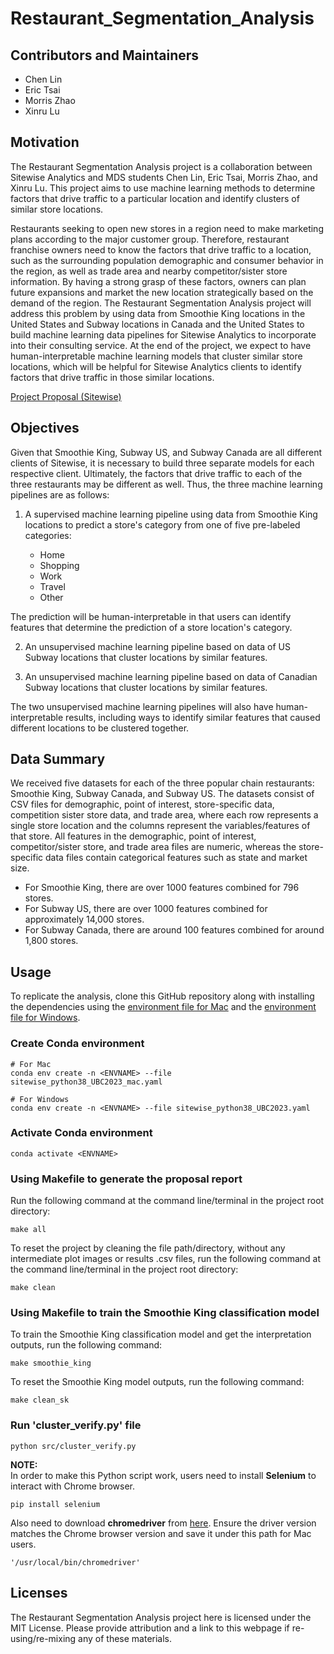 # Restaurant_Segmentation_Analysis

## Contributors and Maintainers

- Chen Lin
- Eric Tsai
- Morris Zhao
- Xinru Lu

## Motivation

The Restaurant Segmentation Analysis project is a collaboration between Sitewise Analytics and MDS students Chen Lin, Eric Tsai, Morris Zhao, and Xinru Lu. This project aims to use machine learning methods to determine factors that drive traffic to a particular location and identify clusters of similar store locations. 

Restaurants seeking to open new stores in a region need to make marketing plans according to the major customer group. Therefore, restaurant franchise owners need to know the factors that drive traffic to a location, such as the surrounding population demographic and consumer behavior in the region, as well as trade area and nearby competitor/sister store information. By having a strong grasp of these factors, owners can plan future expansions and market the new location strategically based on the demand of the region. The Restaurant Segmentation Analysis project will address this problem by using data from Smoothie King locations in the United States and Subway locations in Canada and the United States to build machine learning data pipelines for Sitewise Analytics to incorporate into their consulting service. At the end of the project, we expect to have human-interpretable machine learning models that cluster similar store locations, which will be helpful for Sitewise Analytics clients to identify factors that drive traffic in those similar locations.

[Project Proposal (Sitewise)](https://github.com/mozhao0331/Restaurant_Segmentation_Analysis/blob/main/doc/Proposal_Report.pdf)

## Objectives

Given that Smoothie King, Subway US, and Subway Canada are all different clients of Sitewise, it is necessary to build three separate models for each respective client. Ultimately, the factors that drive traffic to each of the three restaurants may be different as well. Thus, the three machine learning pipelines are as follows:

1.  A supervised machine learning pipeline using data from Smoothie King locations to predict a store's category from one of five pre-labeled categories:

    -   Home
    -   Shopping
    -   Work
    -   Travel
    -   Other

The prediction will be human-interpretable in that users can identify features that determine the prediction of a store location's category.

2.  An unsupervised machine learning pipeline based on data of US Subway locations that cluster locations by similar features.

3.  An unsupervised machine learning pipeline based on data of Canadian Subway locations that cluster locations by similar features.

The two unsupervised machine learning pipelines will also have human-interpretable results, including ways to identify similar features that caused different locations to be clustered together.

## Data Summary

We received five datasets for each of the three popular chain restaurants: Smoothie King, Subway Canada, and Subway US. The datasets consist of CSV files for demographic, point of interest, store-specific data, competition sister store data, and trade area, where each row represents a single store location and the columns represent the variables/features of that store. All features in the demographic, point of interest, competitor/sister store, and trade area files are numeric, whereas the store-specific data files contain categorical features such as state and market size.

- For Smoothie King, there are over 1000 features combined for 796 stores.
- For Subway US, there are over 1000 features combined for approximately 14,000 stores.
- For Subway Canada, there are around 100 features combined for around 1,800 stores.

## Usage
To replicate the analysis, clone this GitHub repository along with installing the dependencies using the [environment file for Mac](/sitewise_python38_UBC2023_mac.yaml) and the [environment file for Windows](/sitewise_python38_UBC2023.yaml).

### Create Conda environment

```
# For Mac
conda env create -n <ENVNAME> --file sitewise_python38_UBC2023_mac.yaml

# For Windows
conda env create -n <ENVNAME> --file sitewise_python38_UBC2023.yaml
```

### Activate Conda environment

```
conda activate <ENVNAME>
```


### Using Makefile to generate the proposal report

Run the following command at the command line/terminal in the project root directory:

```
make all
```

To reset the project by cleaning the file path/directory, without any intermediate plot images or results .csv files, run the following command at the command line/terminal in the project root directory:

```
make clean
```

### Using Makefile to train the Smoothie King classification model

To train the Smoothie King classification model and get the interpretation outputs, run the following command:

```
make smoothie_king
```

To reset the Smoothie King model outputs, run the following command:

```
make clean_sk
```

### Run 'cluster_verify.py' file

```
python src/cluster_verify.py
```

**NOTE:**<br>
In order to make this Python script work, users need to install **Selenium** to interact with Chrome browser. 

```
pip install selenium
```

Also need to download **chromedriver** from [here](https://chromedriver.storage.googleapis.com/index.html). Ensure the driver version matches the Chrome browser version and save it under this path for Mac users.

```
'/usr/local/bin/chromedriver'
```

## Licenses

The Restaurant Segmentation Analysis project here is licensed under the MIT License.  Please provide attribution and a link to this webpage if re-using/re-mixing any of these materials.
